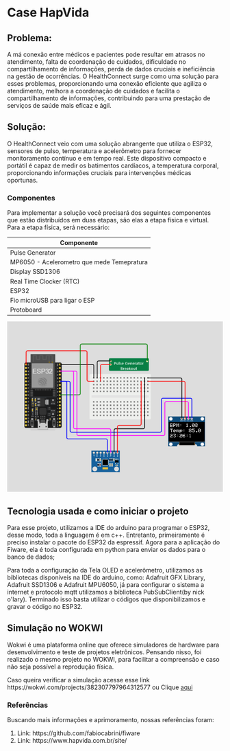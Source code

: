 # Case HapVida


 <h2>Problema:</h2>
 <p>A má conexão entre médicos e pacientes pode resultar em atrasos no atendimento, falta de coordenação de cuidados, dificuldade no compartilhamento de informações, perda de dados cruciais e ineficiência na gestão de ocorrências. O HealthConnect surge como uma solução para esses problemas, proporcionando uma conexão eficiente que agiliza o atendimento, melhora a coordenação de cuidados e facilita o compartilhamento de informações, contribuindo para uma prestação de serviços de saúde mais eficaz e ágil.</p>


<h2>Solução:</h2>
 
  <p>O HealthConnect veio com uma solução abrangente que utiliza o ESP32, sensores de pulso, temperatura e acelerômetro para fornecer monitoramento contínuo e em tempo real. Este dispositivo compacto e portátil é capaz de medir os batimentos cardíacos, a temperatura corporal, proporcionando informações cruciais para intervenções médicas oportunas.</p>


 <h3>Componentes</h3>
    <p>Para implementar a solução você precisará dos seguintes componentes que estão distribuídos em duas etapas, são elas a etapa física e virtual. Para a etapa física, será necessário:</p>
    
  | Componente                                              
  |---------------------------------------------------------|
  | Pulse Generator                                  
  | MP6050 - Acelerometro que mede Temepratura                                          
  | Display SSD1306                                                  
  | Real Time Clocker (RTC)                                            
  | ESP32                                                   
  | Fio microUSB para ligar o ESP                            
  | Protoboard                                              
   
 ![image](https://github.com/tavares-fiap/gs-edge/blob/rm97877/MontagemHealthConnection.png?raw=true)
 
 <h2>Tecnologia usada e como iniciar o projeto</h2>
   
   <p>Para esse projeto, utilizamos a IDE do arduino para programar o ESP32, desse modo, toda a linguagem é em c++. Entretanto, primeiramente é preciso instalar o pacote do ESP32 da espressif. Agora para a aplicação do Fiware, ela é toda configurada em python para enviar os dados para o banco de dados;</p>
   <p>Para toda a configuração da Tela OLED e acelerômetro, utilizamos as bibliotecas disponíveis na IDE do arduino, como: Adafruit GFX Library, Adafruit SSD1306 e Adafruit MPU6050, já para configurar o sistema a internet e protocolo mqtt utilizamos a biblioteca PubSubClient(by nick o'lary). Terminado isso basta utilizar o códigos que disponibilizamos e gravar o código no ESP32.</p>
 
  <h2>Simulação no WOKWI</h2>
    <p>Wokwi é uma plataforma online que oferece simuladores de hardware para desenvolvimento e teste de projetos eletrônicos. Pensando nisso, foi realizado o mesmo projeto no WOKWI, para facilitar a compreensão e caso não seja possível a reprodução física.</p>
    <p>Caso queira verificar a simulação acesse esse link https://wokwi.com/projects/382307797964312577 ou Clique <a href="https://wokwi.com/projects/382307797964312577">aqui </a> 
  
  
  <h3>Referências</h3>
 <p>Buscando mais informações e aprimoramento, nossas referências foram:</p>
     <ol><li>Link: https://github.com/fabiocabrini/fiware</li>
         <li>Link: https://www.hapvida.com.br/site/</li>
   

       
